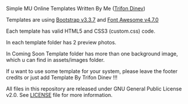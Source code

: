 Simple MU Online Templates Written By Me (<a href="https://trifondinev.com">Trifon Dinev</a>)

Templates are using <a href="https://getbootstrap.com/docs/3.3/">Bootstrap v3.3.7</a> and <a href="http://fontawesome.io/">Font Awesome v4.7.0</a>

Each template has valid HTML5 and CSS3 (custom.css) code.

In each template folder has 2 preview photos.

In Coming Soon Template folder has more than one background image, which u can find in assets/images folder.

If u want to use some template for your system, please leave the footer credits or just add Template By Trifon Dinev !!!

All files in this repository are released under GNU General Public License v2.0. See <a href="https://github.com/TrifonDinev/Simple-MU-Online-Templates/blob/master/LICENSE">LICENSE</a> file for more information.
